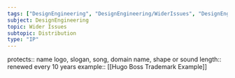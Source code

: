 ```yaml
---
tags: ["DesignEngineering", "DesignEngineering/WiderIssues", "DesignEngineering/WiderIssues/Distribution"]
subject: DesignEngineering
topic: Wider Issues
subtopic: Distribution
type: "IP"
---
```


protects:: name logo, slogan, song, domain name, shape or sound
length:: renewed every 10 years
example:: [[Hugo Boss Trademark Example]]